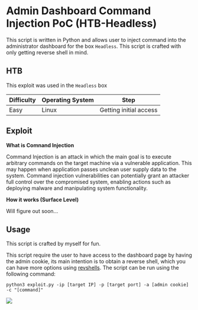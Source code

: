 # Admin Dashboard Command Injection PoC (HTB-Headless)

This script is written in Python and allows user to inject command into the administrator dashboard for the box `Headless`. This script is crafted with only getting reverse shell in mind.

## HTB

This exploit was used in the `Headless` box


| Difficulty | Operating System | Step |
|------------|------------------|------|
| Easy | Linux | Getting initial access |

## Exploit


**What is Comnand Injection**


Command Injection is an attack in which the main goal is to execute arbitrary commands on the target machine via a vulnerable application. This may happen when application passes unclean user supply data to the system. Command injection vulnerabilities can potentially grant an attacker full control over the compromised system, enabling actions such as deploying malware and manipulating system functionality.

**How it works (Surface Level)**


Will figure out soon...


## Usage


This script is crafted by myself for fun.


This script require the user to have access to the dashboard page by having the admin cookie, its main intention is to obtain a reverse shell, which you can have more options using [revshells](https://www.revshells.com/). The script can be run using the following command:


`python3 exploit.py -ip [target IP] -p [target port] -a [admin cookie] -c "[command]"`

![](https://imgur.com/ofoiIaF.png)
